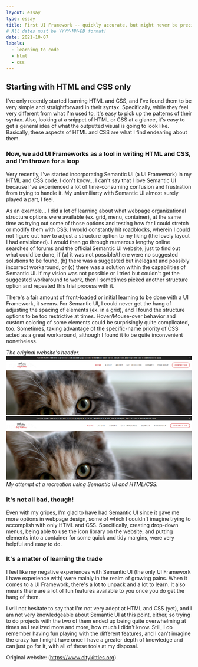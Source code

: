 ```yaml
---
layout: essay
type: essay
title: First UI Framework -- quickly accurate, but might never be precise
# All dates must be YYYY-MM-DD format!
date: 2021-10-07
labels:
  - learning to code
  - html
  - css
---
```


## Starting with HTML and CSS only
I've only recently started learning HTML and CSS, and I've found them to be very simple and straightforward in their syntax. Specifically, while they feel very different from what I'm used to, it's easy to pick up the patterns of their syntax. Also, looking at a snippet of HTML or CSS at a glance, it's easy to get a general idea of what the outputted visual is going to look like. Basically, these aspects of HTML and CSS are what I find endearing about them.

### Now, we add UI Frameworks as a tool in writing HTML and CSS, and I'm thrown for a loop
Very recently, I've started incorporating Semantic UI (a UI Framework) in my HTML and CSS code. I don't know... I can't say that I love Semantic UI because I've experienced a lot of time-consuming confusion and frustration from trying to handle it. My unfamiliarty with Semantic UI almost surely played a part, I feel.

As an example... I did a lot of learning about what webpage organizational structure options were available (ex. grid, menu, container), at the same time as trying out some of those options and testing how far I could stretch or modify them with CSS. I would constantly hit roadblocks, wherein I could not figure out how to adjust a structure option to my liking (the lovely layout I had envisioned). I would then go through numerous lengthy online searches of forums and the official Semantic UI website, just to find out what could be done, if 
(a) it was not possible/there were no suggested solutions to be found, 
(b) there was a suggested but inelegant and possibly incorrect workaround, or 
(c) there was a solution within the capabilities of Semantic UI.
If my vision was not possible or I tried but couldn't get the suggested workaround to work, then I sometimes picked another structure option and repeated this trial process with it.

There's a fair amount of front-loaded or initial learning to be done with a UI Framework, it seems. For Semantic UI, I could never get the hang of adjusting the spacing of elements (ex. in a grid), and I found the structure options to be too restrictive at times. Hover/Mouse-over behavior and custom coloring of some elements could be surprisingly quite complicated, too. Sometimes, taking advantage of the specific-name priority of CSS acted as a great workaround, although I found it to be quite inconvenient nonetheless.

*The original website's header.*
<img class="ui left spaced image" src="../images/first-ui-framework-original.png">  
<img class="ui left spaced image" src="../images/first-ui-framework-recreation.png">
*My attempt at a recreation using Semantic UI and HTML/CSS.*

### It's not all bad, though!
Even with my gripes, I'm glad to have had Semantic UI since it gave me more options in webpage design, some of which I couldn't imagine trying to accomplish with only HTML and CSS. Specifically, creating drop-down menus, being able to use the icon library on the website, and putting elements into a container for some quick and tidy margins, were very helpful and easy to do.

### It's a matter of learning the trade
I feel like my negative experiences with Semantic UI (the only UI Framework I have experience with) were mainly in the realm of growing pains. When it comes to a UI Framework, there's a lot to unpack and a lot to learn. It also means there are a lot of fun features available to you once you do get the hang of them.

I will not hesitate to say that I'm not very adept at HTML and CSS (yet), and I am not very knowledgeable about Semantic UI at this point, either, so trying to do projects with the two of them ended up being quite overwhelming at times as I realized more and more, how much I didn't know. Still, I do remember having fun playing with the different features, and I can't imagine the crazy fun I might have once I have a greater depth of knowledge and can just go for it, with all of these tools at my disposal.

Original website: (https://www.citykitties.org).
